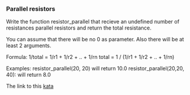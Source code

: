### Parallel resistors

Write the function resistor_parallel that recieve an undefined number of resistances parallel resistors and return the total resistance.

You can assume that there will be no 0 as parameter. Also there will be at least 2 arguments.

Formula: 1/total = 1/r1 + 1/r2 + .. + 1/rn total = 1 / (1/r1 + 1/r2 + .. + 1/rn)

Examples: resistor_parallel(20, 20) will return 10.0 resistor_parallel(20,20, 40): will return 8.0  

The link to this [kata](https://www.codewars.com/kata/parallel-resistors/java)
